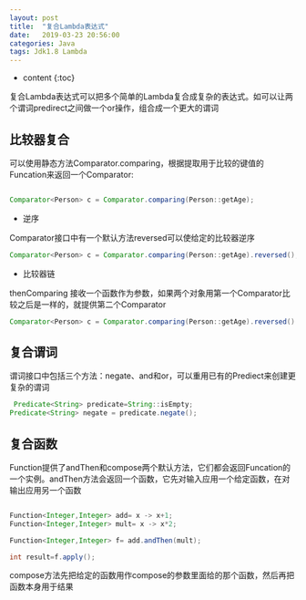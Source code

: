 ```yaml
---
layout: post
title:  "复合Lambda表达式"
date:   2019-03-23 20:56:00
categories: Java 
tags: Jdk1.8 Lambda
---
```


* content
{:toc}

复合Lambda表达式可以把多个简单的Lambda复合成复杂的表达式。如可以让两个谓词predirect之间做一个or操作，组合成一个更大的谓词




## 比较器复合

可以使用静态方法Comparator.comparing，根据提取用于比较的键值的Funcation来返回一个Comparator:

```java

Comparator<Person> c = Comparator.comparing(Person::getAge);

```

- 逆序

Comparator接口中有一个默认方法reversed可以使给定的比较器逆序

```java
Comparator<Person> c = Comparator.comparing(Person::getAge).reversed();

```

- 比较器链

thenComparing 接收一个函数作为参数，如果两个对象用第一个Comparator比较之后是一样的，就提供第二个Comparator

```java
Comparator<Person> c = Comparator.comparing(Person::getAge).reversed().thenComparing(Person::getName);

```

## 复合谓词

谓词接口中包括三个方法：negate、and和or，可以重用已有的Prediect来创建更复杂的谓词

```java
 Predicate<String> predicate=String::isEmpty;
Predicate<String> negate = predicate.negate();
```

## 复合函数

Function提供了andThen和compose两个默认方法，它们都会返回Funcation的一个实例。andThen方法会返回一个函数，它先对输入应用一个给定函数，在对输出应用另一个函数

```java

Function<Integer,Integer> add= x -> x+1;
Function<Integer,Integer> mult= x -> x*2;

Function<Integer,Integer> f= add.andThen(mult);

int result=f.apply();
```

compose方法先把给定的函数用作compose的参数里面给的那个函数，然后再把函数本身用于结果






